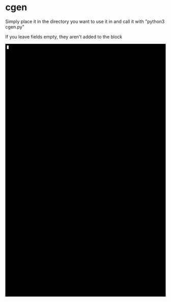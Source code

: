 # cgen
Simply place it in the directory you want to use it in and call it with "python3 cgen.py"

If you leave fields empty, they aren't added to the block

<img src="https://github.com/jorritwegman/cgen/blob/master/download.gif?raw=true">
